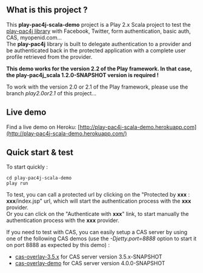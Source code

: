 ## What is this project ?

This **play-pac4j-scala-demo** project is a Play 2.x Scala project to test the [play-pac4j library](https://github.com/leleuj/play-pac4j) with Facebook, Twitter, form authentication, basic auth, CAS, myopenid.com...  
The **play-pac4j** library is built to delegate authentication to a provider and be authenticated back in the protected application with a complete user profile retrieved from the provider.

**This demo works for the version 2.2 of the Play framework. In that case, the play-pac4j_scala 1.2.0-SNAPSHOT version is required !**

To work with the version 2.0 or 2.1 of the Play framework, please use the branch *play2.0or2.1* of this project...

## Live demo

Find a live demo on Heroku: [http://play-pac4j-scala-demo.herokuapp.com](http://play-pac4j-scala-demo.herokuapp.com/)

## Quick start & test

To start quickly :

    cd play-pac4j-scala-demo
    play run

To test, you can call a protected url by clicking on the "Protected by **xxx** : **xxx**/index.jsp" url, which will start the authentication process with the **xxx** provider.  
Or you can click on the "Authenticate with **xxx**" link, to start manually the authentication process with the **xxx** provider.

If you need to test with CAS, you can easily setup a CAS server by using one of the following CAS demos (use the *-Djetty.port=8888* option to start it on port 8888 as expected by this demo) :
- [cas-overlay-3.5.x](https://github.com/leleuj/cas-overlay-3.5.x) for CAS server version 3.5.x-SNAPSHOT
- [cas-overlay-demo](https://github.com/leleuj/cas-overlay-demo) for CAS server version 4.0.0-SNAPSHOT

